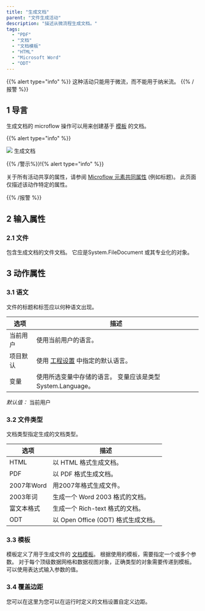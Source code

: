 ```yaml
---
title: "生成文档"
parent: "文件生成活动"
description: "描述从微流程生成文档。"
tags:
  - "PDF"
  - "文档"
  - "文档模板"
  - "HTML"
  - "Microsoft Word"
  - "ODT"
---
```


{{% alert type="info" %}}
这种活动只能用于微流，而不能用于纳米流。
{{% /报警 %}}

## 1 导言

生成文档的 microflow 操作可以用来创建基于 [模板](document-templates) 的文档。

{{% alert type="info" %}}

![](attachments/819203/918200.png) 生成文档

{{% /警示%}}!{% alert type="info" %}}

关于所有活动共享的属性，请参阅 [Microflow 元素共同属性](microflow-element-common-properties) (例如标题)。 此页面仅描述该动作特定的属性。

{{% /报警 %}}

## 2 输入属性

### 2.1 文件

包含生成文档的文件文档。 它应是System.FileDocument 或其专业化的对象。

## 3 动作属性

### 3.1 语文

文件的标题和标签应以何种语文出现。

| 选项   | 描述                                     |
| ---- | -------------------------------------- |
| 当前用户 | 使用当前用户的语言。                             |
| 项目默认 | 使用 [工程设置](project-settings) 中指定的默认语言。  |
| 变量   | 使用所选变量中存储的语言。 变量应该是类型 System.Language。 |

_默认值：_ 当前用户

### 3.2 文件类型

文档类型指定生成的文档类型。

| 选项        | 描述                          |
| --------- | --------------------------- |
| HTML      | 以 HTML 格式生成文档。              |
| PDF       | 以 PDF 格式生成文档。               |
| 2007年Word | 用2007年格式生成文件。               |
| 2003年词    | 生成一个 Word 2003 格式的文档。       |
| 富文本格式     | 生成一个 Rich-text 格式的文档。       |
| ODT       | 以 Open Office (ODT) 格式生成文档。 |

### 3.3 模板

模板定义了用于生成文件的 [文档模板](document-templates)。 根据使用的模板，需要指定一个或多个参数。 对于每个顶级数据网格和数据视图对象，正确类型的对象需要传递到模板。 可以使用表达式输入参数的值。

### 3.4 覆盖边距

您可以在这里为您可以在运行时定义的文档设置自定义边距。
